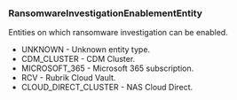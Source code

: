 ### RansomwareInvestigationEnablementEntity
Entities on which ransomware investigation can be enabled.

- UNKNOWN - Unknown entity type.
- CDM_CLUSTER - CDM Cluster.
- MICROSOFT_365 - Microsoft 365 subscription.
- RCV - Rubrik Cloud Vault.
- CLOUD_DIRECT_CLUSTER - NAS Cloud Direct.
